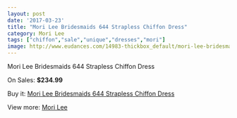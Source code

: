 ```yaml
---
layout: post
date: '2017-03-23'
title: "Mori Lee Bridesmaids 644 Strapless Chiffon Dress"
category: Mori Lee
tags: ["chiffon","sale","unique","dresses","mori"]
image: http://www.eudances.com/14983-thickbox_default/mori-lee-bridesmaids-644-strapless-chiffon-dress.jpg
---
```

Mori Lee Bridesmaids 644 Strapless Chiffon Dress

On Sales: **$234.99**
<a href="https://www.eudances.com/en/mori-lee/4453-mori-lee-bridesmaids-644-strapless-chiffon-dress.html"><amp-img layout="responsive" width="600" height="600" src="//www.eudances.com/14983-thickbox_default/mori-lee-bridesmaids-644-strapless-chiffon-dress.jpg" alt="Mori Lee Bridesmaids 644 Strapless Chiffon Dress 0" /></a>
<a href="https://www.eudances.com/en/mori-lee/4453-mori-lee-bridesmaids-644-strapless-chiffon-dress.html"><amp-img layout="responsive" width="600" height="600" src="//www.eudances.com/14984-thickbox_default/mori-lee-bridesmaids-644-strapless-chiffon-dress.jpg" alt="Mori Lee Bridesmaids 644 Strapless Chiffon Dress 1" /></a>

Buy it: [Mori Lee Bridesmaids 644 Strapless Chiffon Dress](https://www.eudances.com/en/mori-lee/4453-mori-lee-bridesmaids-644-strapless-chiffon-dress.html "Mori Lee Bridesmaids 644 Strapless Chiffon Dress")

View more: [Mori Lee](https://www.eudances.com/en/65-mori-lee "Mori Lee")